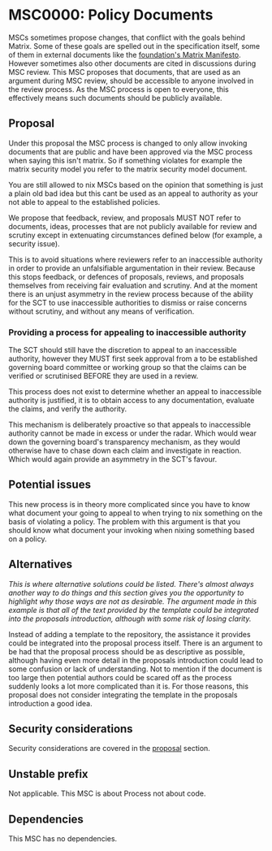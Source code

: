 # MSC0000: Policy Documents

MSCs sometimes propose changes, that conflict with the goals behind Matrix. Some of these goals are
spelled out in the specification itself, some of them in external documents like the
[foundation's Matrix Manifesto](https://matrix.org/foundation/about/).
However sometimes also other documents are cited in discussions during MSC review.
This MSC proposes that documents, that are used as an argument during MSC review,
should be accessible to anyone involved in the review process. As the MSC process is open to everyone,
this effectively means such documents should be publicly available.

## Proposal

Under this proposal the MSC process is changed to only allow invoking documents that are public and have been approved
via the MSC process when saying this isn't matrix. So if something violates for example
the matrix security model you refer to the matrix security model document.

You are still allowed to nix MSCs based on the opinion that something is just a plain old bad idea
but this cant be used as an appeal to authority as your not able to appeal to the established policies.

We propose that feedback, review, and proposals MUST NOT refer to
documents, ideas, processes that are not publicly available for
review and scrutiny except in extenuating circumstances defined below
(for example, a security issue).

This is to avoid situations where reviewers refer to an inaccessible
authority in order to provide an unfalsifiable argumentation in their
review. Because this stops feedback, or defences of proposals,
reviews, and proposals themselves from receiving fair evaluation and
scrutiny. And at the moment there is an unjust asymmetry in the review
process because of the ability for the SCT to use inaccessible
authorities to dismiss or raise concerns without scrutiny, and without
any means of verification.

### Providing a process for appealing to inaccessible authority

The SCT should still have the discretion to appeal to an inaccessible
authority, however they MUST first seek approval from a to be
established governing board committee or working group so that the
claims can be verified or scrutinised BEFORE they are used in a
review.

This process does not exist to determine whether an appeal to
inaccessible authority is justified, it is to obtain access to any
documentation, evaluate the claims, and verify the authority.

This mechanism is deliberately proactive so that appeals to
inaccessible authority cannot be made in excess or under the
radar. Which would wear down the governing board's transparency
mechanism, as they would otherwise have to chase down each claim and
investigate in reaction. Which would again provide an asymmetry in the
SCT's favour.

## Potential issues

This new process is in theory more complicated since you have to know what
document your going to appeal to when trying to nix something on the basis of violating a policy.
The problem with this argument is that you should know what document
your invoking when nixing something based on a policy.

## Alternatives

*This is where alternative solutions could be listed. There's almost always another way to do things
and this section gives you the opportunity to highlight why those ways are not as desirable. The
argument made in this example is that all of the text provided by the template could be integrated
into the proposals introduction, although with some risk of losing clarity.*

Instead of adding a template to the repository, the assistance it provides could be integrated into
the proposal process itself. There is an argument to be had that the proposal process should be as
descriptive as possible, although having even more detail in the proposals introduction could lead to
some confusion or lack of understanding. Not to mention if the document is too large then potential
authors could be scared off as the process suddenly looks a lot more complicated than it is. For those
reasons, this proposal does not consider integrating the template in the proposals introduction a good
idea.

## Security considerations

Security considerations are covered in the [proposal](#proposal) section.

## Unstable prefix

Not applicable. This MSC is about Process not about code.

## Dependencies

This MSC has no dependencies.
